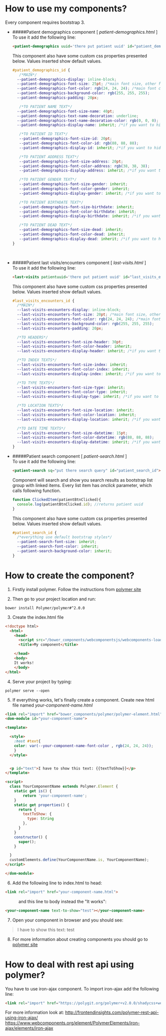 # How to use my components?
Every component requires bootstrap 3.
* #####Patient demographics component [ _patient-demographics.html_ ]</br>
  To use it add the following line:
  ```html
  <patient-demographics uuid='there put patient uuid' id="patient_demographics_id"></patient-demographics>
  ```
  This component also have some custom css properties presented below. Values inserted show default values.
  ```css
  #patient_demographics_id {
     /*MAIN*/
    --patient-demographics-display: inline-block;
    --patient-demographics-font-size: 25pt; /*main font size, other font size properties by "inherit" value get this value*/
    --patient-demographics-font-color: rgb(24, 24, 24); /*main font color, other font color properties by "inherit" value get this value*/
    --patient-demographics-background-color: rgb(255, 255, 255);
    --patient-demographics-padding: 20px;

     /*TO PATIENT NAME TEXT*/
    --patient-demographics-font-size-name: 40pt;
    --patient-demographics-text-name-decoration: underline;
    --patient-demographics-text-name-decoration-color: rgb(0, 0, 0);
    --patient-demographics-display-name: inherit; /*if you want to hide name text, change this property to none*/

     /*TO PATIENT ID TEXT*/
     --patient-demographics-font-size-id: 20pt;
     --patient-demographics-font-color-id: rgb(88, 88, 88);
     --patient-demographics-display-id: inherit; /*if you want to hide id text, change this property to none*/

     /*TO PATIENT ADDRESS TEXT*/
     --patient-demographics-font-size-address: 20pt;
     --patient-demographics-font-color-address: rgb(38, 38, 38);
     --patient-demographics-display-address: inherit; /*if you want to hide address text, change this property to none*/

     /*TO PATIENT GENDER TEXT*/
     --patient-demographics-font-size-gender: inherit;
     --patient-demographics-font-color-gender: inherit;
     --patient-demographics-display-gender: inherit; /*if you want to hide gender text, change this property to none*/

     /*TO PATIENT BIRTHDATE TEXT*/
     --patient-demographics-font-size-birthdate: inherit;
     --patient-demographics-font-color-birthdate: inherit;
     --patient-demographics-display-birthdate: inherit; /*if you want to hide birthdate text, change this property to none*/

     /*TO PATIENT DEAD TEXT*/
     --patient-demographics-font-size-dead: inherit;
     --patient-demographics-font-color-dead: inherit;
     --patient-demographics-display-dead: inherit; /*if you want to hide dead text, change this property to none*/
  }
  ```
  </br>
* #####Patient last visits/encounters component [ _last-visits.html_ ]</br>
  To use it add the following line:
  ```html
  <last-visits patientuuid='there put patient uuid' id="last_visits_encounters_id"></last-visits>
  ```
  This component also have some custom css properties presented below. Values inserted show default values.
  ```css
  #last_visits_encounters_id {
    /*MAIN*/
    --last-visits-encounters-display: inline-block;
    --last-visits-encounters-font-size: 20pt; /*main font size, other font size properties by "inherit" value get this value*/
    --last-visits-encounters-font-color: rgb(24, 24, 24); /*main font color, other font color properties by "inherit" value get this value*/
    --last-visits-encounters-background-color: rgb(255, 255, 255);
    --last-visits-encounters-padding: 20px;

    /*TO HEADERS*/
    --last-visits-encounters-font-size-header: 30pt;
    --last-visits-encounters-font-color-header: inherit;
    --last-visits-encounters-display-header: inherit; /*if you want to hide headers, change this property to none*/

    /*TO INDEX TEXTS*/
    --last-visits-encounters-font-size-index: inherit;
    --last-visits-encounters-font-color-index: inherit;
    --last-visits-encounters-display-index: inherit; /*if you want to hide index texts, change this property to none*/

    /*TO TYPE TEXTS*/
    --last-visits-encounters-font-size-type: inherit;
    --last-visits-encounters-font-color-type: inherit;
    --last-visits-encounters-display-type: inherit; /*if you want to hide type texts, change this property to none*/

    /*TO LOCATION TEXTS*/
    --last-visits-encounters-font-size-location: inherit;
    --last-visits-encounters-font-color-location: inherit;
    --last-visits-encounters-display-location: inherit; /*if you want to hide location texts, change this property to none*/

    /*TO DATE TIME TEXTS*/
    --last-visits-encounters-font-size-datetime: 15pt;
    --last-visits-encounters-font-color-datetime: rgb(88, 88, 88);
    --last-visits-encounters-display-datetime: inherit; /*if you want to hide date time texts, change this property to none*/
  }
  ```

* #####Patient search component [ _patient-search.html_ ]</br>
    To use it add the following line:
    ```html
    <patient-search sq="put there search query" id="patient_search_id"></patient-search>
    ```
    Component will search and show you search results as bootstrap list group with linked items. Every list item has _onclick_ parameter, which calls following function.
    ```javascript
    function ClickedItem(patientBtnClicked){      
      console.log(patientBtnClicked.id); //returns patient uuid
    }
    ```
    This component also have some custom css properties presented below. Values inserted show default values.
    ```css
    #patient_search_id {
      /*everything use default bootstrap styles*/
      --patient-search-font-size: inherit;
      --patient-search-font-color: inherit;
      --patient-search-background-color: inherit;      
    }
    ```
# How to create the component?

  1. Firstly install polymer. Follow the instructions from [polymer site](https://www.polymer-project.org/2.0/docs/tools/polymer-cli#install)

  2. Then go to your project location and run:
  ```
  bower install Polymer/polymer#^2.0.0
  ```

  3. Create the index.html file

  ```html
  <!doctype html>
    <html>
      <head>
        <script src="/bower_components/webcomponentsjs/webcomponents-loader.js"></script>
        <title>My component</title>

      </head>
      <body>
      It works!
      </body>
</html>
  ```

  4. Serve your project by typing:
  ```
  polymer serve --open
  ```

  5. If everything works, let's finally create a component. Create new html file named _your-component-name.html_
  ```html
<link rel="import" href="bower_components/polymer/polymer-element.html">
<dom-module id="your-component-name">

  <template>

    <style>
      :host #text{
      color: var(--your-component-name-font-color , rgb(24, 24, 24));
      }
    </style>


    <p id="text">I have to show this text: {{textToShow}}</p>
  </template>

  <script>
    class YourComponentName extends Polymer.Element {
      static get is() {
          return 'your-component-name';
      }
      static get properties() {
        return {
          textToShow: {
            type: String
          },
        }
      }
      constructor() {
        super();
      }

    }
    customElements.define(YourComponentName.is, YourComponentName);
  </script>

</dom-module>
  ```

  6. Add the following line to index.html to head:
```html
<link rel="import" href="your-component-name.html">
```
  &nbsp;&nbsp;&nbsp;&nbsp;&nbsp;&nbsp;&nbsp;&nbsp;&nbsp;&nbsp;&nbsp;and this line to body instead the "It works":
```html
<your-component-name text-to-show="test"></your-component-name>
```
  7. Open your component in browser and you should see:
  >I have to show this text: test

  8. For more information about creating components you should go to [polymer site](https://www.polymer-project.org/2.0/start/)

# How to deal with rest api using polymer?

You have to use iron-ajax component. To import iron-ajax add the following line:
```html
<link rel="import" href="https://polygit.org/polymer+v2.0.0/shadycss+webcomponents+1.0.0/components/iron-ajax/iron-ajax.html">
```
For more information look at:
http://frontendinsights.com/polymer-rest-api-using-iron-ajax/ </br>
https://www.webcomponents.org/element/PolymerElements/iron-ajax/elements/iron-ajax
